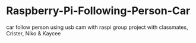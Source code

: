 # Raspberry-Pi-Following-Person-Car
car follow person using usb cam with raspi
group project with classmates, Crister, Niko & Kaycee
